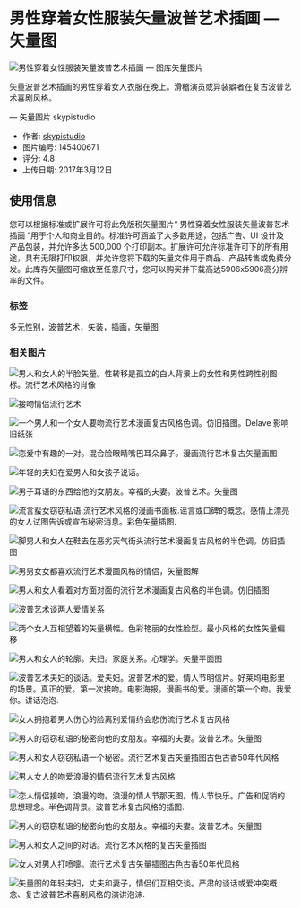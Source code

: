 # 男性穿着女性服装矢量波普艺术插画 — 矢量图

![男性穿着女性服装矢量波普艺术插画 — 图库矢量图片](https://st3.depositphotos.com/4764563/14540/v/1600/depositphotos_145400671-stock-illustration-vector-pop-art-illustration-of.jpg)

矢量波普艺术插画的男性穿着女人衣服在晚上。滑稽演员或异装癖者在复古波普艺术喜剧风格。

— 矢量图片 skypistudio

- 作者: [skypistudio](https://st3.depositphotos.com/4764563/14540/v/1600/depositphotos_145400671-stock-illustration-vector-pop-art-illustration-of.jpg)
- 图片编号: 145400671
- 评分: 4.8
- 上传日期: 2017年3月12日

## 使用信息

您可以根据标准或扩展许可将此免版税矢量图片“ 男性穿着女性服装矢量波普艺术插画 ”用于个人和商业目的。标准许可涵盖了大多数用途，包括广告、UI 设计及产品包装，并允许多达 500,000 个打印副本。扩展许可允许标准许可下的所有用途，具有无限打印权限，并允许您将下载的矢量文件用于商品、产品转售或免费分发。此库存矢量图可缩放至任意尺寸，您可以购买并下载高达5906x5906高分辨率的文件。

### 标签
多元性别，波普艺术，矢装，插画，矢量图

### 相关图片

![男人和女人的半脸矢量。性转移是孤立的白人背景上的女性和男性跨性别图标。流行艺术风格的肖像](https://st2.depositphotos.com/4764563/47648/v/150/depositphotos_476486946-stock-illustration-man-and-woman-half-face.jpg)

![接吻情侣流行艺术](https://st3.depositphotos.com/1003596/16680/i/150/depositphotos_166804276-stock-illustration-kissing-couple-pop-art-love.jpg)

![一个男人和一个女人要吻流行艺术漫画复古风格色调。仿旧插图。Delave 影响旧纸张](https://st2.depositphotos.com/4323461/7223/v/150/depositphotos_72232991-stock-illustration-man-and-woman-about-to.jpg)

![恋爱中有趣的一对。混合脸眼睛嘴巴耳朵鼻子。漫画流行艺术复古矢量画图](https://st3.depositphotos.com/5480066/31933/v/150/depositphotos_319333086-stock-illustration-funny-couple-in-love-mixed.jpg)

![年轻的夫妇在爱男人和女孩子说话。](https://st3.depositphotos.com/1003596/16680/i/150/depositphotos_166805418-stock-illustration-young-couple-in-love-man.jpg)

![男子耳语的东西给他的女朋友。幸福的夫妻。波普艺术。矢量图](https://st2.depositphotos.com/6464944/11708/v/150/depositphotos_117085960-stock-illustration-man-whispering-something-to-his.jpg)

![流言蜚女窃窃私语.流行艺术风格的漫画书面板.谣言或口碑的概念。感情上漂亮的女人试图告诉或宣布秘密消息。彩色矢量插图.](https://st5.depositphotos.com/7651734/66691/v/150/depositphotos_666913774-stock-illustration-gossip-girl-whispering-ear-secrets.jpg)

![脚男人和女人在鞋去在恶劣天气街头流行艺术漫画复古风格的半色调。仿旧插图](https://st2.depositphotos.com/4323461/7276/v/150/depositphotos_72762223-stock-illustration-feet-man-and-woman-shoe.jpg)

![男男女女都喜欢流行艺术漫画风格的情侣，矢量图解](https://st.depositphotos.com/1008402/4124/v/150/depositphotos_41244613-stock-illustration-man-and-woman-love-couple.jpg)

![男人和女人看着对方面对面的流行艺术漫画复古风格的半色调。仿旧插图](https://st2.depositphotos.com/4323461/7106/v/150/depositphotos_71060077-stock-illustration-man-and-woman-looking-at.jpg)

![波普艺术谈两人爱情关系](https://st3.depositphotos.com/1003596/16680/i/150/depositphotos_166804214-stock-illustration-pop-art-talking-couple-love.jpg)

![两个女人互相望着的矢量横幅。色彩艳丽的女性脸型。最小风格的女性矢量偏移](https://st.depositphotos.com/7045070/52896/v/150/depositphotos_528966260-stock-illustration-vector-banner-two-women-looking.jpg)

![男人和女人的轮廓。夫妇。家庭关系。心理学。矢量平面图](https://st4.depositphotos.com/3854637/22111/v/150/depositphotos_221113794-stock-illustration-man-woman-profile-couple-relationships.jpg)

![波普艺术夫妇的谈话。爱夫妇。波普艺术的爱。情人节明信片。好莱坞电影里的场景。真正的爱。第一次接吻。电影海报。漫画书的爱。漫画的第一个吻。我爱你。讲话泡泡.](https://st2.depositphotos.com/3721729/7859/i/150/depositphotos_78592848-stock-illustration-pop-art-couple-conversation-love.jpg)

![女人拥抱着男人伤心的脸离别爱情约会悲伤流行艺术复古风格](https://st2.depositphotos.com/4323461/7428/v/150/depositphotos_74284619-stock-illustration-woman-hugging-man-with-the.jpg)

![男人的窃窃私语的秘密向他的女朋友。幸福的夫妻。波普艺术。矢量图](https://st2.depositphotos.com/6464944/11709/v/150/depositphotos_117091010-stock-illustration-man-whispering-secret-to-his.jpg)

![男人和女人窃窃私语一个秘密。流行艺术复古矢量插图古色古香50年代风格](https://st3.depositphotos.com/4323461/36924/v/150/depositphotos_369246878-stock-illustration-man-and-woman-whispering-a.jpg)

![男人女人的吻爱浪漫的情侣流行艺术复古风格](https://st2.depositphotos.com/4323461/8905/v/150/depositphotos_89052148-stock-illustration-man-woman-kiss-love-romance.jpg)

![恋人情侣接吻，浪漫的吻。浪漫的情人节那天图。情人节快乐。广告和促销的思想理念。半色调背景。波普艺术复古风格的插图.](https://st3.depositphotos.com/11146962/14075/v/150/depositphotos_140752852-stock-illustration-lovers-couple-kissing-romantic-kiss.jpg)

![男人的窃窃私语的秘密向他的女朋友。幸福的夫妻。波普艺术。矢量图](https://st2.depositphotos.com/6464944/11626/v/150/depositphotos_116261902-stock-illustration-man-whispering-secret-to-his.jpg)

![男人和女人之间的对话。流行艺术风格的复古矢量插图](https://st4.depositphotos.com/6721680/26487/v/150/depositphotos_264871228-stock-illustration-dialogue-man-woman-vintage-vector.jpg)

![女人对男人打喷嚏。流行艺术复古矢量插图古色古香50年代风格](https://st3.depositphotos.com/4323461/35594/v/150/depositphotos_355940276-stock-illustration-a-woman-sneezes-at-a.jpg)

![矢量图的年轻夫妇，丈夫和妻子，情侣们互相交谈。严肃的谈话或爱冲突概念、复古波普艺术喜剧风格的演讲泡沫.](https://st3.depositphotos.com/4764563/14540/v/150/depositphotos_145401027-stock-illustration-vector-pop-art-illustration-of.jpg)